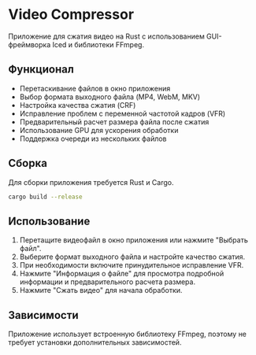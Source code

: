# Video Compressor

Приложение для сжатия видео на Rust с использованием GUI-фреймворка Iced и библиотеки FFmpeg.

## Функционал

- Перетаскивание файлов в окно приложения
- Выбор формата выходного файла (MP4, WebM, MKV)
- Настройка качества сжатия (CRF)
- Исправление проблем с переменной частотой кадров (VFR)
- Предварительный расчет размера файла после сжатия
- Использование GPU для ускорения обработки
- Поддержка очереди из нескольких файлов

## Сборка

Для сборки приложения требуется Rust и Cargo.

```bash
cargo build --release
```

## Использование

1. Перетащите видеофайл в окно приложения или нажмите "Выбрать файл".
2. Выберите формат выходного файла и настройте качество сжатия.
3. При необходимости включите принудительное исправление VFR.
4. Нажмите "Информация о файле" для просмотра подробной информации и предварительного расчета размера.
5. Нажмите "Сжать видео" для начала обработки.

## Зависимости

Приложение использует встроенную библиотеку FFmpeg, поэтому не требует установки дополнительных зависимостей.